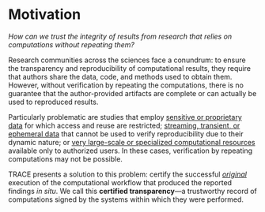 # Motivation

*How can we trust the integrity of results from research that relies on
computations without repeating them?*

Research communities across the sciences face a conundrum: to ensure the
transparency and reproducibility of computational results, they require that
authors share the data, code, and methods used to obtain them. However, without
verification by repeating the computations, there is no guarantee that the
author-provided artifacts are complete or can actually be used to reproduced
results.

Particularly problematic are studies that employ [sensitive or proprietary
data](barriers-sensitive-proprietary) for which access and reuse are restricted; 
[streaming, transient, or ephemeral data](barriers-streaming-transient-ephemeral)
that cannot be used to verify reproducibility due to their dynamic nature; or 
[very large-scale or specialized computational
resources](barriers-large-specialized-compute) available only to authorized
users. In these cases, verification by repeating computations may not be
possible.

TRACE presents a solution to this problem: certify the successful
<u>*original*</u> execution of the computational workflow that produced the
reported findings *in situ*. We call this **certified transparency**&mdash;a
trustworthy record of computations signed by the systems within which they were
performed.
